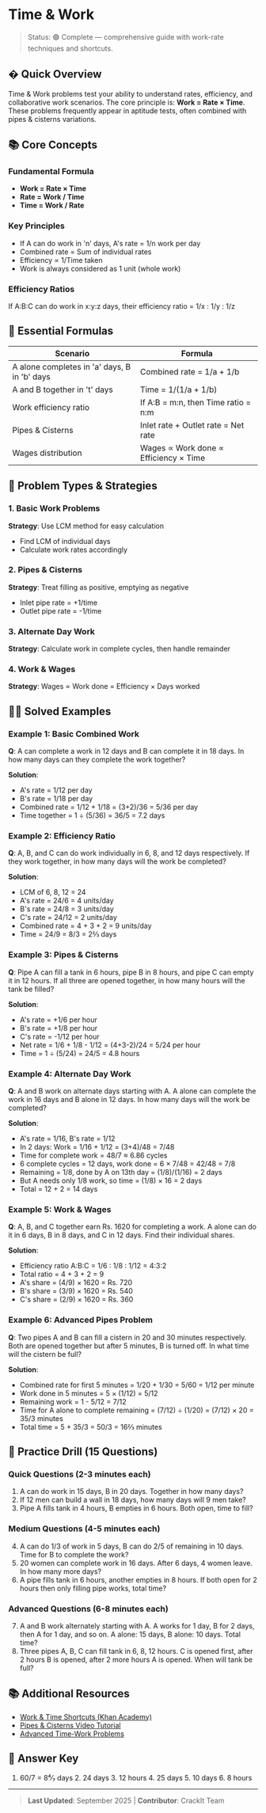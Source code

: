 # Time & Work

>Status: 🟢 Complete — comprehensive guide with work-rate techniques and shortcuts.

## � Quick Overview

Time & Work problems test your ability to understand rates, efficiency, and collaborative work scenarios. The core principle is: **Work = Rate × Time**. These problems frequently appear in aptitude tests, often combined with pipes & cisterns variations.

## 📚 Core Concepts

### Fundamental Formula
- **Work = Rate × Time**
- **Rate = Work / Time**
- **Time = Work / Rate**

### Key Principles
- If A can do work in 'n' days, A's rate = 1/n work per day
- Combined rate = Sum of individual rates
- Efficiency ∝ 1/Time taken
- Work is always considered as 1 unit (whole work)

### Efficiency Ratios
If A:B:C can do work in x:y:z days, their efficiency ratio = 1/x : 1/y : 1/z

## 🧮 Essential Formulas

| Scenario | Formula |
|----------|---------|
| A alone completes in 'a' days, B in 'b' days | Combined rate = 1/a + 1/b |
| A and B together in 't' days | Time = 1/(1/a + 1/b) |
| Work efficiency ratio | If A:B = m:n, then Time ratio = n:m |
| Pipes & Cisterns | Inlet rate + Outlet rate = Net rate |
| Wages distribution | Wages ∝ Work done ∝ Efficiency × Time |

## 🎯 Problem Types & Strategies

### 1. Basic Work Problems
**Strategy**: Use LCM method for easy calculation
- Find LCM of individual days
- Calculate work rates accordingly

### 2. Pipes & Cisterns
**Strategy**: Treat filling as positive, emptying as negative
- Inlet pipe rate = +1/time
- Outlet pipe rate = -1/time

### 3. Alternate Day Work
**Strategy**: Calculate work in complete cycles, then handle remainder

### 4. Work & Wages
**Strategy**: Wages ∝ Work done = Efficiency × Days worked

## 🧑‍💻 Solved Examples

### Example 1: Basic Combined Work
**Q**: A can complete a work in 12 days and B can complete it in 18 days. In how many days can they complete the work together?

**Solution**:
- A's rate = 1/12 per day
- B's rate = 1/18 per day
- Combined rate = 1/12 + 1/18 = (3+2)/36 = 5/36 per day
- Time together = 1 ÷ (5/36) = 36/5 = 7.2 days

### Example 2: Efficiency Ratio
**Q**: A, B, and C can do work individually in 6, 8, and 12 days respectively. If they work together, in how many days will the work be completed?

**Solution**:
- LCM of 6, 8, 12 = 24
- A's rate = 24/6 = 4 units/day
- B's rate = 24/8 = 3 units/day  
- C's rate = 24/12 = 2 units/day
- Combined rate = 4 + 3 + 2 = 9 units/day
- Time = 24/9 = 8/3 = 2⅔ days

### Example 3: Pipes & Cisterns
**Q**: Pipe A can fill a tank in 6 hours, pipe B in 8 hours, and pipe C can empty it in 12 hours. If all three are opened together, in how many hours will the tank be filled?

**Solution**:
- A's rate = +1/6 per hour
- B's rate = +1/8 per hour
- C's rate = -1/12 per hour
- Net rate = 1/6 + 1/8 - 1/12 = (4+3-2)/24 = 5/24 per hour
- Time = 1 ÷ (5/24) = 24/5 = 4.8 hours

### Example 4: Alternate Day Work
**Q**: A and B work on alternate days starting with A. A alone can complete the work in 16 days and B alone in 12 days. In how many days will the work be completed?

**Solution**:
- A's rate = 1/16, B's rate = 1/12
- In 2 days: Work = 1/16 + 1/12 = (3+4)/48 = 7/48
- Time for complete work = 48/7 ≈ 6.86 cycles
- 6 complete cycles = 12 days, work done = 6 × 7/48 = 42/48 = 7/8
- Remaining = 1/8, done by A on 13th day = (1/8)/(1/16) = 2 days
- But A needs only 1/8 work, so time = (1/8) × 16 = 2 days
- Total = 12 + 2 = 14 days

### Example 5: Work & Wages
**Q**: A, B, and C together earn Rs. 1620 for completing a work. A alone can do it in 6 days, B in 8 days, and C in 12 days. Find their individual shares.

**Solution**:
- Efficiency ratio A:B:C = 1/6 : 1/8 : 1/12 = 4:3:2
- Total ratio = 4 + 3 + 2 = 9
- A's share = (4/9) × 1620 = Rs. 720
- B's share = (3/9) × 1620 = Rs. 540
- C's share = (2/9) × 1620 = Rs. 360

### Example 6: Advanced Pipes Problem
**Q**: Two pipes A and B can fill a cistern in 20 and 30 minutes respectively. Both are opened together but after 5 minutes, B is turned off. In what time will the cistern be full?

**Solution**:
- Combined rate for first 5 minutes = 1/20 + 1/30 = 5/60 = 1/12 per minute
- Work done in 5 minutes = 5 × (1/12) = 5/12
- Remaining work = 1 - 5/12 = 7/12
- Time for A alone to complete remaining = (7/12) ÷ (1/20) = (7/12) × 20 = 35/3 minutes
- Total time = 5 + 35/3 = 50/3 = 16⅔ minutes

## 📝 Practice Drill (15 Questions)

### Quick Questions (2-3 minutes each)
1. A can do work in 15 days, B in 20 days. Together in how many days?
2. If 12 men can build a wall in 18 days, how many days will 9 men take?
3. Pipe A fills tank in 4 hours, B empties in 6 hours. Both open, time to fill?

### Medium Questions (4-5 minutes each)
4. A can do 1/3 of work in 5 days, B can do 2/5 of remaining in 10 days. Time for B to complete the work?
5. 20 women can complete work in 16 days. After 6 days, 4 women leave. In how many more days?
6. A pipe fills tank in 6 hours, another empties in 8 hours. If both open for 2 hours then only filling pipe works, total time?

### Advanced Questions (6-8 minutes each)
7. A and B work alternately starting with A. A works for 1 day, B for 2 days, then A for 1 day, and so on. A alone: 15 days, B alone: 10 days. Total time?
8. Three pipes A, B, C can fill tank in 6, 8, 12 hours. C is opened first, after 2 hours B is opened, after 2 more hours A is opened. When will tank be full?

## 📚 Additional Resources

- [Work & Time Shortcuts (Khan Academy)](https://www.khanacademy.org/math/arithmetic/arith-decimals)
- [Pipes & Cisterns Video Tutorial](https://www.youtube.com/watch?v=example)
- [Advanced Time-Work Problems](https://www.indiabix.com/aptitude/time-and-work/)

## 🎯 Answer Key

1. 60/7 = 8⁴⁄₇ days  2. 24 days  3. 12 hours  4. 25 days  5. 10 days  6. 8 hours

---

>**Last Updated**: September 2025 | **Contributor**: CrackIt Team

